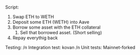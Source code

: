 Script:
1. Swap ETH to WETH
2. Deposit some ETH (WETH) into Aave
3. Borrow some asset with the ETH collateral
   1. Sell that borrowed asset. (Short selling)
4. Repay everythig back

Testing: /n
Integration test: kovan /n
Unit tests: Mainnet-forked
